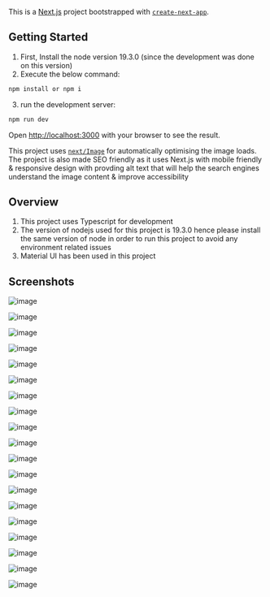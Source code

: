 This is a [Next.js](https://nextjs.org/) project bootstrapped with [`create-next-app`](https://github.com/vercel/next.js/tree/canary/packages/create-next-app).

## Getting Started

1. First, Install the node version 19.3.0 (since the development was done on this version)
2. Execute the below command:

```bash
npm install or npm i
```
3. run the development server:

```bash
npm run dev
```

Open [http://localhost:3000](http://localhost:3000) with your browser to see the result.

This project uses [`next/Image`](https://nextjs.org/docs/pages/building-your-application/optimizing/images) for automatically optimising the image loads. The project is also made SEO friendly as it uses Next.js with mobile friendly & responsive design with provding alt text that will help the search engines understand the image content & improve accessibility

## Overview

1. This project uses Typescript for development
2. The version of nodejs used for this project is 19.3.0 hence please install the same version of node in order to run this project to avoid any environment related issues
3. Material UI has been used in this project

## Screenshots

![image](https://github.com/Amit-Juneja/TMC-Assignment/assets/30295671/3916070a-42fc-461a-851f-453bc6a83d46)

![image](https://github.com/Amit-Juneja/TMC-Assignment/assets/30295671/870a69e4-0852-4e7d-83f6-52b6195c2061)

![image](https://github.com/Amit-Juneja/TMC-Assignment/assets/30295671/c9fc7d5e-f193-44da-bd5f-462878a49e81)

![image](https://github.com/Amit-Juneja/TMC-Assignment/assets/30295671/96f53b76-b26f-4d81-aec3-1866cafe06db)

![image](https://github.com/Amit-Juneja/TMC-Assignment/assets/30295671/b809f8c0-626e-41fa-bf6e-7030b2492b12)

![image](https://github.com/Amit-Juneja/TMC-Assignment/assets/30295671/411ba584-3e98-41dd-a861-a4e7ee69eff7)

![image](https://github.com/Amit-Juneja/TMC-Assignment/assets/30295671/664f87ae-01b8-4353-8e31-9a6a379c51e6)

![image](https://github.com/Amit-Juneja/TMC-Assignment/assets/30295671/53158014-47b6-44aa-a831-9b552883a245)

![image](https://github.com/Amit-Juneja/TMC-Assignment/assets/30295671/21cc8e85-8f8a-4d70-8d57-288694783732)

![image](https://github.com/Amit-Juneja/TMC-Assignment/assets/30295671/d5a4ff11-0547-4eca-9575-69e50a2f0765)

![image](https://github.com/Amit-Juneja/TMC-Assignment/assets/30295671/f34176d1-6964-438a-a333-e93ba27b01ef)

![image](https://github.com/Amit-Juneja/TMC-Assignment/assets/30295671/a59387b1-4907-447b-8627-877598efd082)

![image](https://github.com/Amit-Juneja/TMC-Assignment/assets/30295671/da318b18-dfc8-4f09-ba45-15daf706b01c)

![image](https://github.com/Amit-Juneja/TMC-Assignment/assets/30295671/f1c0b73f-0ddf-44c6-8c24-a8ab38155261)

![image](https://github.com/Amit-Juneja/TMC-Assignment/assets/30295671/89001f5e-fd5a-44a5-a55c-ce17cf1e9cf1)

![image](https://github.com/Amit-Juneja/TMC-Assignment/assets/30295671/466f87b0-1ed6-45ca-b2b3-8ce4fca6eaa0)

![image](https://github.com/Amit-Juneja/TMC-Assignment/assets/30295671/a9067a2c-75cb-4a3f-93eb-1ece276d8811)

![image](https://github.com/Amit-Juneja/TMC-Assignment/assets/30295671/27f27d36-58d3-40e1-9ab3-f88c4da8acb9)

![image](https://github.com/Amit-Juneja/TMC-Assignment/assets/30295671/150434b2-d572-4d08-a776-a4791ec167ee)
